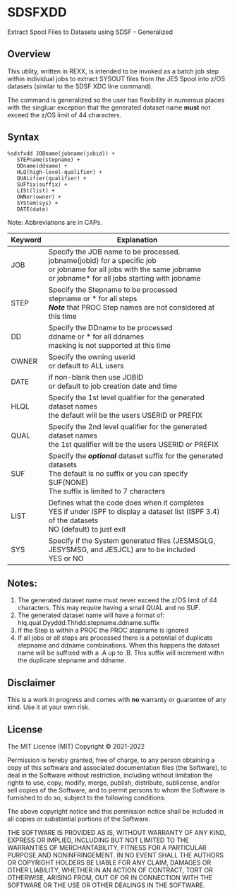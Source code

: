 # SDSFXDD
Extract Spool Files to Datasets using SDSF - Generalized

## Overview
This utility, written in REXX, is intended to be invoked as a batch job step
within individual jobs to extract SYSOUT files from the JES Spool into z/OS
datasets (similar to the SDSF XDC line command).

The command is generalized so the user has flexibility in numerous places with
the singluar exception that the generated dataset name  **must** not exceed
the z/OS limit of 44 characters.

## Syntax

```
%sdsfxdd JOBname(jobname(jobid)) +
   STEPname(stepname) +
   DDname(ddname) +
   HLQ(high-level-qualifier) +
   QUALifier(qualifier) +
   SUFfix(suffix) +
   LISt(list) +
   OWNer(owner) +
   SYStem(sys) +
   DATE(date)
```

Note: Abbreviations are in CAPs.

 | Keyword | Explanation |
 | --- | --- |
 | JOB   | Specify the JOB name to be processed.   <br />  jobname(jobid) for a specific job <br />  or  jobname for all jobs with the same jobname <br />  or jobname* for all jobs starting with jobname |
 | STEP | Specify the Stepname to be processed <br /> stepname or * for all steps <br /> ***Note*** that PROC Step names are not considered at this time |
 | DD | Specify the DDname to be processed <br /> ddname or * for all ddnames <br /> masking is not supported at this time |
 | OWNER | Specify the owning userid <br /> or default to ALL users |
 | DATE | if non-blank then use JOBID <br> or default to job creation date and time |
 | HLQL | Specify the 1st level qualifier for the generated dataset names <br /> the default  will be the users USERID or PREFIX <br />
 | QUAL | Specify the 2nd level qualifier for the generated dataset names <br /> the 1st qualifier will be the users USERID or PREFIX <br />
 | SUF | Specify the ***optional*** dataset suffix for the generated datasets <br />The default is no suffix or you can specify SUF(NONE) <br /> The suffix is limited to 7 characters |
 | LIST | Defines what the code does when it completes <br /> YES if under ISPF to display a dataset list (ISPF 3.4) of the datasets <br /> NO (default) to just exit |
 | SYS | Specify if the System generated files (JESMSGLG, JESYSMSG, and JESJCL) are to be included <br /> YES or NO |

 ## Notes:

 1. The generated dataset name must never exceed the z/OS limit of 44 characters. This may require having a small QUAL and no SUF.
 2. The generated dataset name will have a format of: hlq.qual.Dyyddd.Thhdd.stepname.ddname.suffix
 3. If the Step is within a PROC the PROC stepname is ignored
 4. If all jobs or all steps are processed there is a potential of duplicate stepname and ddname combinations. When this happens the dataset name will be suffixed with a .A up to .B. This suffix will increment withn the duplicate stepname and ddname.

 ## Disclaimer

 This is a work in progress and comes with **no** warranty or guarantee of any kind. Use it at your own risk.

 ## License

The MIT License (MIT)
Copyright © 2021-2022 <copyright holders>

Permission is hereby granted, free of charge, to any person obtaining a copy of this software and associated
documentation files (the Software), to deal in the Software without restriction, including without
limitation the rights to use, copy, modify, merge, publish, distribute, sublicense, and/or sell
copies of the Software, and to permit persons to whom the Software is furnished to do so,
subject to the following conditions:

The above copyright notice and this permission notice shall be included in all copies or substantial
portions of the Software.

THE SOFTWARE IS PROVIDED AS IS, WITHOUT WARRANTY OF ANY KIND, EXPRESS OR IMPLIED,
INCLUDING BUT NOT LIMITED TO THE WARRANTIES OF MERCHANTABILITY, FITNESS FOR A
PARTICULAR PURPOSE AND NONINFRINGEMENT. IN NO EVENT SHALL THE AUTHORS OR COPYRIGHT
HOLDERS BE LIABLE FOR ANY CLAIM, DAMAGES OR OTHER LIABILITY, WHETHER IN AN ACTION OF
CONTRACT, TORT OR OTHERWISE, ARISING FROM, OUT OF OR IN CONNECTION WITH THE SOFTWARE
OR THE USE OR OTHER DEALINGS IN THE SOFTWARE.

